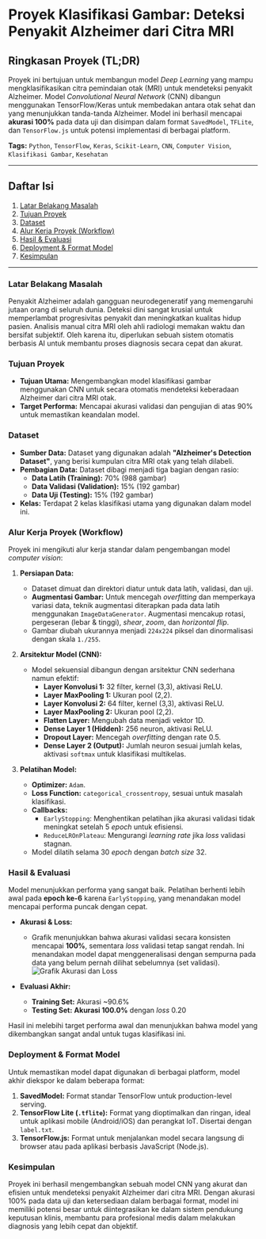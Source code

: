# Proyek Klasifikasi Gambar: Deteksi Penyakit Alzheimer dari Citra MRI


## Ringkasan Proyek (TL;DR)
Proyek ini bertujuan untuk membangun model *Deep Learning* yang mampu mengklasifikasikan citra pemindaian otak (MRI) untuk mendeteksi penyakit Alzheimer. Model *Convolutional Neural Network* (CNN) dibangun menggunakan TensorFlow/Keras untuk membedakan antara otak sehat dan yang menunjukkan tanda-tanda Alzheimer. Model ini berhasil mencapai **akurasi 100%** pada data uji dan disimpan dalam format `SavedModel`, `TFLite`, dan `TensorFlow.js` untuk potensi implementasi di berbagai platform.

**Tags:** `Python`, `TensorFlow`, `Keras`, `Scikit-Learn`, `CNN`, `Computer Vision`, `Klasifikasi Gambar`, `Kesehatan`

---

## Daftar Isi
1. [Latar Belakang Masalah](#latar-belakang-masalah)
2. [Tujuan Proyek](#tujuan-proyek)
3. [Dataset](#dataset)
4. [Alur Kerja Proyek (Workflow)](#alur-kerja-proyek)
5. [Hasil & Evaluasi](#hasil--evaluasi)
6. [Deployment & Format Model](#deployment--format-model)
7. [Kesimpulan](#kesimpulan)

---

### Latar Belakang Masalah
Penyakit Alzheimer adalah gangguan neurodegeneratif yang memengaruhi jutaan orang di seluruh dunia. Deteksi dini sangat krusial untuk memperlambat progresivitas penyakit dan meningkatkan kualitas hidup pasien. Analisis manual citra MRI oleh ahli radiologi memakan waktu dan bersifat subjektif. Oleh karena itu, diperlukan sebuah sistem otomatis berbasis AI untuk membantu proses diagnosis secara cepat dan akurat.

### Tujuan Proyek
* **Tujuan Utama:** Mengembangkan model klasifikasi gambar menggunakan CNN untuk secara otomatis mendeteksi keberadaan Alzheimer dari citra MRI otak.
* **Target Performa:** Mencapai akurasi validasi dan pengujian di atas 90% untuk memastikan keandalan model.

### Dataset
* **Sumber Data:** Dataset yang digunakan adalah **"Alzheimer's Detection Dataset"**, yang berisi kumpulan citra MRI otak yang telah dilabeli.
* **Pembagian Data:** Dataset dibagi menjadi tiga bagian dengan rasio:
    * **Data Latih (Training):** 70% (988 gambar)
    * **Data Validasi (Validation):** 15% (192 gambar)
    * **Data Uji (Testing):** 15% (192 gambar)
* **Kelas:** Terdapat 2 kelas klasifikasi utama yang digunakan dalam model ini.

### Alur Kerja Proyek (Workflow)
Proyek ini mengikuti alur kerja standar dalam pengembangan model *computer vision*:

1.  **Persiapan Data:**
    * Dataset dimuat dan direktori diatur untuk data latih, validasi, dan uji.
    * **Augmentasi Gambar:** Untuk mencegah *overfitting* dan memperkaya variasi data, teknik augmentasi diterapkan pada data latih menggunakan `ImageDataGenerator`. Augmentasi mencakup rotasi, pergeseran (lebar & tinggi), *shear*, *zoom*, dan *horizontal flip*.
    * Gambar diubah ukurannya menjadi `224x224` piksel dan dinormalisasi dengan skala `1./255`.

2.  **Arsitektur Model (CNN):**
    * Model sekuensial dibangun dengan arsitektur CNN sederhana namun efektif:
        * **Layer Konvolusi 1:** 32 filter, kernel (3,3), aktivasi ReLU.
        * **Layer MaxPooling 1:** Ukuran pool (2,2).
        * **Layer Konvolusi 2:** 64 filter, kernel (3,3), aktivasi ReLU.
        * **Layer MaxPooling 2:** Ukuran pool (2,2).
        * **Flatten Layer:** Mengubah data menjadi vektor 1D.
        * **Dense Layer 1 (Hidden):** 256 neuron, aktivasi ReLU.
        * **Dropout Layer:** Mencegah *overfitting* dengan rate 0.5.
        * **Dense Layer 2 (Output):** Jumlah neuron sesuai jumlah kelas, aktivasi `softmax` untuk klasifikasi multikelas.

3.  **Pelatihan Model:**
    * **Optimizer:** `Adam`.
    * **Loss Function:** `categorical_crossentropy`, sesuai untuk masalah klasifikasi.
    * **Callbacks:**
        * `EarlyStopping`: Menghentikan pelatihan jika akurasi validasi tidak meningkat setelah 5 *epoch* untuk efisiensi.
        * `ReduceLROnPlateau`: Mengurangi *learning rate* jika *loss* validasi stagnan.
    * Model dilatih selama 30 *epoch* dengan *batch size* 32.

### Hasil & Evaluasi
Model menunjukkan performa yang sangat baik. Pelatihan berhenti lebih awal pada **epoch ke-6** karena `EarlyStopping`, yang menandakan model mencapai performa puncak dengan cepat.

* **Akurasi & Loss:**
    * Grafik menunjukkan bahwa akurasi validasi secara konsisten mencapai **100%**, sementara *loss* validasi tetap sangat rendah. Ini menandakan model dapat menggeneralisasi dengan sempurna pada data yang belum pernah dilihat sebelumnya (set validasi).
    ![Grafik Akurasi dan Loss](https://raw.githubusercontent.com/user-attachments/assets/189d9e4a-99ae-4d2a-a2ca-1cfd330c6a30)

* **Evaluasi Akhir:**
    * **Training Set:** Akurasi ~90.6%
    * **Testing Set:** **Akurasi 100.0%** dengan *loss* 0.20

Hasil ini melebihi target performa awal dan menunjukkan bahwa model yang dikembangkan sangat andal untuk tugas klasifikasi ini.

### Deployment & Format Model
Untuk memastikan model dapat digunakan di berbagai platform, model akhir diekspor ke dalam beberapa format:

1.  **SavedModel:** Format standar TensorFlow untuk production-level serving.
2.  **TensorFlow Lite (`.tflite`):** Format yang dioptimalkan dan ringan, ideal untuk aplikasi mobile (Android/iOS) dan perangkat IoT. Disertai dengan `label.txt`.
3.  **TensorFlow.js:** Format untuk menjalankan model secara langsung di browser atau pada aplikasi berbasis JavaScript (Node.js).

### Kesimpulan
Proyek ini berhasil mengembangkan sebuah model CNN yang akurat dan efisien untuk mendeteksi penyakit Alzheimer dari citra MRI. Dengan akurasi 100% pada data uji dan ketersediaan dalam berbagai format, model ini memiliki potensi besar untuk diintegrasikan ke dalam sistem pendukung keputusan klinis, membantu para profesional medis dalam melakukan diagnosis yang lebih cepat dan objektif.
